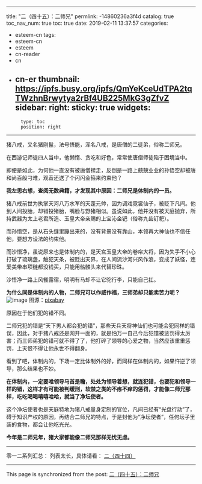 
---
title: "二（四十五）：二师兄"
permlink: -14860236a3f4d
catalog: true
toc_nav_num: true
toc: true
date: 2019-02-11 13:37:57
categories:
- esteem-cn
tags:
- esteem-cn
- esteem
- cn-reader
- cn
- cn-er
thumbnail: https://ipfs.busy.org/ipfs/QmYeKceUdTPA2tqTWzhnBrwytya2rBf4UB225MkG3gZfvZ
sidebar:
    right:
        sticky: true
widgets:
    -
        type: toc
        position: right
---


猪八戒，又名猪刚鬣，法号悟能，浑名八戒，是唐僧的二徒弟，俗称二师兄。

在西游记师徒四人当中，他懒惰、贪吃和好色，常常使唐僧师徒陷于困境当中。

即便是如此，为何他一直没有被唐僧撵走，反倒是一路上兢兢业业的孙悟空却被唐和尚百般刁难，观音还送了个闪闪金箍来约束他？

**我左思右想，查阅无数典籍，才发现其中原因：二师兄是体制内的一员。**

猪八戒前世为执掌天河八万水军的天蓬元帅，因为调戏霓裳仙子，被贬下凡间。他到人间投胎，却错投猪胎，嘴脸与野猪相似。虽说如此，他并没有被天庭抛弃，所持武器为太上老君所造、玉皇大帝亲赐的上宝沁金钯（俗称九齿钉耙）。

而孙悟空，是从石头缝里蹦出来的，没有背景没有靠山，本领再大神仙也不信任他，要想方设法的约束他。

而沙悟净，虽说原来也是体制内的，是天宫玉皇大帝的卷帘大将，因为失手不小心打破了琉璃盏，触犯天条，被贬出天界，在人间流沙河兴风作浪，变成了妖怪，连爱美带串项链都没钱买，只能用骷髅头来代替珍珠。

沙悟净一路上风餐露宿，明明有马却不让它驼行李，只能自己扛。

**为什么同是体制内的人物，二师兄可以作威作福，三师弟却只能卖苦力呢？**
![image](https://ipfs.busy.org/ipfs/QmYeKceUdTPA2tqTWzhnBrwytya2rBf4UB225MkG3gZfvZ)
图源：[pixabay](https://cdn.pixabay.com/photo/2016/01/10/21/02/lucky-pig-1132518_960_720.png)

原因在于他们犯的错不同。

二师兄犯的错是“天下男人都会犯的错”，那些天兵天将神仙们也可能会犯同样的错误，因此，对于猪八戒还是网开一面的，就是怕万一自己今后犯错被惩罚得太厉害；而三师弟犯的错可就不得了了，他打碎了领导的心爱之物，当然应该重重惩罚，上天恨不得让他永世不得翻身。

看到了吧，体制内的，下场一定比体制外的好，而同样在体制内的，如果忤逆了领导，那么结果也不妙。

**在体制内，一定要唯领导马首是瞻，处处为领导着想，就连犯错，也要犯和领导一样的错，这样才有可能被判缓刑，软禁之类的不疼不痒的惩罚，才能像二师兄那样，吃吃喝喝嘻嘻哈哈，就当了净坛使者。**

这个净坛使者也是天庭特地为猪八戒量身定制的官位，凡间已经有“光盘行动”了，碍于知识产权的原因，再结合二师兄的特点，于是封他为“净坛使者”，任何坛子里装的食物，都会让他吃光光。

**今年是二师兄年，猪大家都能像二师兄那样无忧无虑。**

***
零一二系列汇总：
列表太长，具体请看：
[二（四十四）](https://steemit.com/steempress/@softmetal/e277l9s0ex)

- - -

This page is synchronized from the post: [二（四十五）：二师兄](https://steemit.com/@julian2013/-14860236a3f4d)
